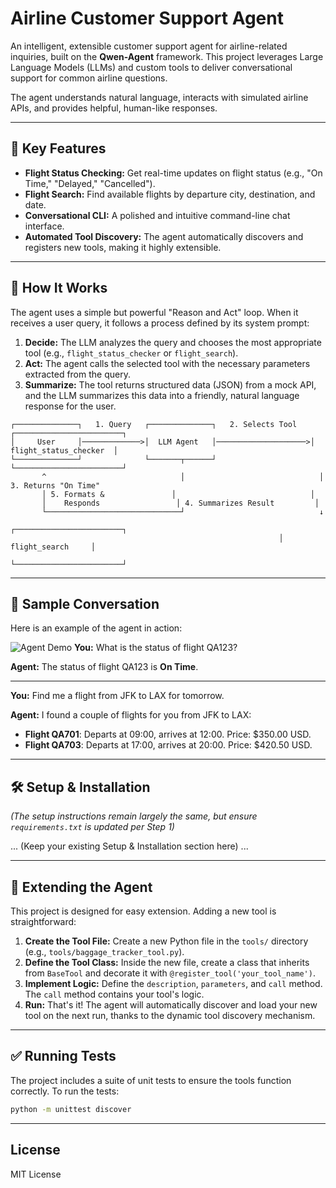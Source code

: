 # Airline Customer Support Agent

An intelligent, extensible customer support agent for airline-related inquiries, built on the **Qwen-Agent** framework. This project leverages Large Language Models (LLMs) and custom tools to deliver conversational support for common airline questions.

The agent understands natural language, interacts with simulated airline APIs, and provides helpful, human-like responses.

---

## 🌟 Key Features

-   **Flight Status Checking:** Get real-time updates on flight status (e.g., "On Time," "Delayed," "Cancelled").
-   **Flight Search:** Find available flights by departure city, destination, and date.
-   **Conversational CLI:** A polished and intuitive command-line chat interface.
-   **Automated Tool Discovery:** The agent automatically discovers and registers new tools, making it highly extensible.

---

## 🚀 How It Works

The agent uses a simple but powerful "Reason and Act" loop. When it receives a user query, it follows a process defined by its system prompt:

1.  **Decide:** The LLM analyzes the query and chooses the most appropriate tool (e.g., `flight_status_checker` or `flight_search`).
2.  **Act:** The agent calls the selected tool with the necessary parameters extracted from the query.
3.  **Summarize:** The tool returns structured data (JSON) from a mock API, and the LLM summarizes this data into a friendly, natural language response for the user.

```
┌──────────────┐   1. Query   ┌──────────────┐   2. Selects Tool   ┌────────────────────────┐
│     User     │─────────────>│  LLM Agent   │────────────────────>│ flight_status_checker  │
└──────────────┘              └───────┬──────┘                     └────────────────────────┘
       ^                              │                              │ 3. Returns "On Time"
       │ 5. Formats &               │                              │
       │    Responds                 │ 4. Summarizes Result         │
       └──────────────────────────────┘                              ↓
                                                            ┌────────────────────────┐
                                                            │      flight_search     │
                                                            └────────────────────────┘
```

---

## 💬 Sample Conversation

Here is an example of the agent in action:

![Agent Demo](httpst://i.imgur.com/example.gif)  **You:** What is the status of flight QA123?

**Agent:** The status of flight QA123 is **On Time**.

---

**You:** Find me a flight from JFK to LAX for tomorrow.

**Agent:** I found a couple of flights for you from JFK to LAX:
* **Flight QA701**: Departs at 09:00, arrives at 12:00. Price: $350.00 USD.
* **Flight QA703**: Departs at 17:00, arrives at 20:00. Price: $420.50 USD.

---

## 🛠️ Setup & Installation

*(The setup instructions remain largely the same, but ensure `requirements.txt` is updated per Step 1)*

... (Keep your existing Setup & Installation section here) ...

---

## 🔌 Extending the Agent

This project is designed for easy extension. Adding a new tool is straightforward:

1.  **Create the Tool File:** Create a new Python file in the `tools/` directory (e.g., `tools/baggage_tracker_tool.py`).
2.  **Define the Tool Class:** Inside the new file, create a class that inherits from `BaseTool` and decorate it with `@register_tool('your_tool_name')`.
3.  **Implement Logic:** Define the `description`, `parameters`, and `call` method. The `call` method contains your tool's logic.
4.  **Run:** That's it! The agent will automatically discover and load your new tool on the next run, thanks to the dynamic tool discovery mechanism.

---

## ✅ Running Tests

The project includes a suite of unit tests to ensure the tools function correctly. To run the tests:

```bash
python -m unittest discover
```

---

## License

MIT License